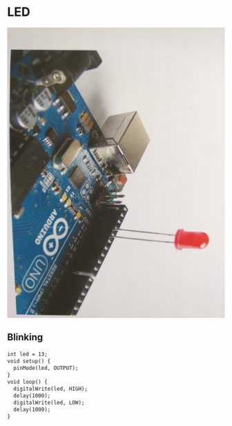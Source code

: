 # LED

![LED on the Arduino](../../assets/arduino_led.jpg)

## Blinking

```arduino
int led = 13;
void setup() {
  pinMode(led, OUTPUT);
}
void loop() {
  digitalWrite(led, HIGH);
  delay(1000);
  digitalWrite(led, LOW);
  delay(1000);
}
```
